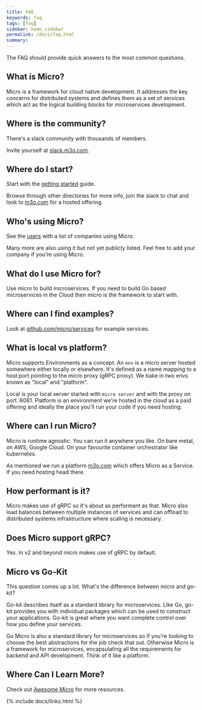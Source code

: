 ```yaml
---
title: FAQ
keywords: faq
tags: [faq]
sidebar: home_sidebar
permalink: /docs/faq.html
summary:
---
```


The FAQ should provide quick answers to the most common questions.

## What is Micro?

Micro is a framework for cloud native development. It addresses the key concerns for distributed systems and defines them as a set of 
services which act as the logical building blocks for microservices development.

## Where is the community?

There's a slack community with thousands of members. 

Invite yourself at [slack.m3o.com](https://slack.m3o.com/).

## Where do I start?

Start with the [getting started](getting-started) guide.

Browse through other directories for more info, join the slack to chat and look to [m3o.com](https://m3o.com) for a hosted offering.

## Who's using Micro?

See the [users](users) with a list of companies using Micro. 

Many more are also using it but not yet publicly listed. Feel free to add your company if you're using Micro.

## What do I use Micro for?

Use micro to build microservices. If you need to build Go based microservices in the Cloud then micro is the framework to start with.

## Where can I find examples?

Look at [github.com/micro/services](https://github.com/micro/services) for example services.

## What is local vs platform?

Micro supports Environments as a concept. An `env` is a micro server hosted somewhere either locally or elsewhere. It's defined 
as a name mapping to a host:port pointing to the micro proxy (gRPC proxy). We bake in two envs known as "local" and "platform". 

Local is your local server started with `micro server` and with the proxy on port :8081. Platform is an environment we're hosted 
in the cloud as a paid offering and ideally the place you'll run your code if you need hosting.

## Where can I run Micro?

Micro is runtime agnostic. You can run it anywhere you like. On bare metal, on AWS, Google Cloud. On your favourite container orchestrator like kubernetes.

As mentioned we run a platform [m3o.com](https://m3o.com) which offers Micro as a Service. If you need hosting head there.

## How performant is it?

Micro makes use of gRPC so it's about as performant as that. Micro also load balances between multiple instances of services 
and can offload to distributed systems infrastructure where scaling is necessary.

## Does Micro support gRPC?

Yes. In v2 and beyond micro makes use of gRPC by default.

## Micro vs Go-Kit

This question comes up a lot. What's the difference between micro and go-kit?

Go-kit describes itself as a standard library for microservices. Like Go, go-kit provides you with individual packages 
which can be used to construct your applications. Go-kit is great where you want complete control over how you define 
your services.

Go Micro is also a standard library for microservices so if you're looking to choose the best abstractions for the job 
check that out. Otherwise Micro is a framework for microservices, encapsulating all the requirements for backend 
and API development. Think of it like a platform.

## Where Can I Learn More?

Check out [Awesome Micro](https://github.com/micro/awesome-micro) for more resources.

{% include docs/links.html %}
